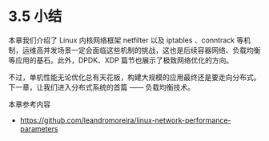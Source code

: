 # 3.5 小结

本章我们介绍了 Linux 内核网络框架 netfilter 以及 iptables 、conntrack 等机制，运维高并发场景一定会面临这些机制的挑战，这也是后续容器网络、负载均衡等应用的基石。此外，DPDK、XDP 篇节也展示了极致网络优化的方向。

不过，单机性能无论优化总有天花板，构建大规模的应用最终还是要走向分布式。下一章，让我们进入分布式系统的首篇 —— 负载均衡技术。

本章参考内容

- https://github.com/leandromoreira/linux-network-performance-parameters